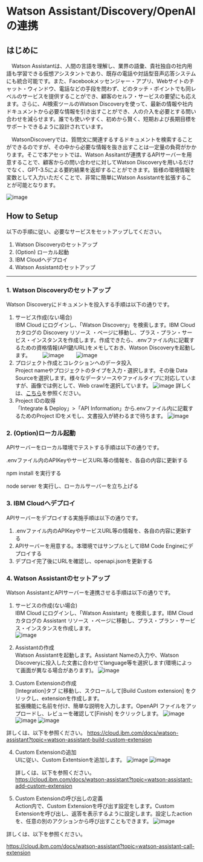 # Watson Assistant/Discovery/OpenAIの連携

## はじめに 

　Watson Assistantは、人間の言語を理解し、業界の語彙、貴社独自の社内用語も学習できる仮想アシスタントであり、既存の電話や対話型音声応答システムにも統合可能です。また、Facebookメッセンジャー・アプリ、Webサイトのチャット・ウィンドウ、電話などの手段を問わず、どのタッチ・ポイントでも同レベルのサービスを提供することができ、顧客のセルフ・サービスの要望にも応えます。さらに、AI検索ツールのWatson Discoveryを使って、最新の情報や社内ドキュメントから必要な情報を引き出すことができ、人の介入を必要とする問い合わせを減らせます。誰でも使いやすく、初めから賢く、短期および長期目標をサポートできるように設計されています。  

　WatsonDiscoveryでは、質問文に関連するするドキュメントを検索することができるのですが、その中から必要な情報を抜き出すことは一定量の負荷がかかります。そこで本アセットでは、Watson Assitantが連携するAPIサーバーを用意することで、顧客からの問い合わせに対してWatson Discoveryを用いるだけでなく、GPT-3.5による要約結果を返却することができます。皆様の環境情報を変数として入力いただくことで、非常に簡単にWatson Assistantを拡張することが可能となります。

![image](https://media.github.ibm.com/user/52348/files/a3f18642-1d74-4466-97db-25b4b5ca79e3)

## How to Setup
以下の手順に従い、必要なサービスをセットアップしてください。
1. Watson Discoveryのセットアップ
2. (Option) ローカル起動
3. IBM Cloudへデプロイ
4. Watson Assistantのセットアップ

---
### 1. Watson Discoveryのセットアップ

Watson Discoveryにドキュメントを投入する手順は以下の通りです。  

1. サービス作成(ない場合)  
IBM Cloud にログインし、「Watson Discovery」を検索します。IBM Cloud カタログの Discovery リソース ・ページに移動し、プラス・プラン・サービス・インスタンスを作成します。作成できたら、.envファイル内に記載するための資格情報(API鍵/URL)をメモしておき、Watson Discoveryを起動します。
　　![image](https://github.com/junkisagawa/JapanClientDeveloperAdvocate/assets/25289490/58be620d-4476-4d63-b096-ebb6e6a361ea)
　　![image](https://github.com/junkisagawa/JapanClientDeveloperAdvocate/assets/25289490/77bdef8e-c423-42c7-b02a-73ee3608a393)
2. プロジェクト作成とコレクションへのデータ投入  
Project nameやプロジェクトのタイプを入力・選択します。その後 Data Sourceを選択します。様々なデータソースやファイルタイプに対応していますが、画像では例として、Web crawlを選択しています。
![image](https://github.com/junkisagawa/JapanClientDeveloperAdvocate/assets/25289490/3981bcd5-8c71-4139-9f8c-9e9790d19bd9)
  詳しくは、[こちら](https://cloud.ibm.com/docs/discovery-data?topic=discovery-data-projects)を参照ください。
3. Project IDの取得  
   「Integrate & Deploy」>「API Information」から.envファイル内に記載するためのProject IDをメモし、文書投入が終わるまで待ちます。
![image](https://github.com/junkisagawa/JapanClientDeveloperAdvocate/assets/25289490/37da6321-14c7-468c-bc5c-3e20628ad58c)



### 2. (Option)ローカル起動

APIサーバーをローカル環境でテストする手順は以下の通りです。

.envファイル内のAPIKeyやサービスURL等の情報を、各自の内容に更新する

npm install を実行する

node server を実行し、ローカルサーバーを立ち上げる

### 3. IBM Cloudへデプロイ

APIサーバーをデプロイする実施手順は以下の通りです。

1. .envファイル内のAPIKeyやサービスURL等の情報を、各自の内容に更新する  
2. APIサーバーを用意する。本環境ではサンプルとしてIBM Code Engineにデプロイする  
3. デプロイ完了後にURLを確認し、openapi.jsonを更新する

  
  
### 4. Watson Assistantのセットアップ

Watson AssistantとAPIサーバーを連携させる手順は以下の通りです。

1. サービスの作成(ない場合)  
IBM Cloud にログインし、「Watson Assistant」を検索します。IBM Cloud カタログの Assistant リソース ・ページに移動し、プラス・プラン・サービス・インスタンスを作成します。  
![image](https://github.com/junkisagawa/JapanClientDeveloperAdvocate/assets/25289490/b5f1586c-ca72-4d42-9923-01e0f5aaf3ff)

2. Assistantの作成  
Watson Assistantを起動します。Assistant Nameの入力や、Watson Discoveryに投入した文書に合わせてlanguage等を選択します(環境によって画面が異なる場合があります)。
![image](https://github.com/junkisagawa/JapanClientDeveloperAdvocate/assets/25289490/4b0723e5-b935-4b50-b6cd-de1cd9a9d9f6)

3. Custom Extensionの作成  
[Integration]タブ に移動し、スクロールして[Build Custom extension] をクリックし、extensionを作成します。  
拡張機能に名前を付け、簡単な説明を入力します。OpenAPI ファイルをアップロードし、レビューを確認して[Finish] をクリックします。
![image](https://github.com/junkisagawa/JapanClientDeveloperAdvocate/assets/25289490/ffd5f3c2-bf59-4741-82ae-bc09e90350e1)
![image](https://github.com/junkisagawa/JapanClientDeveloperAdvocate/assets/25289490/75f02213-21e1-4173-9d56-287643a19774)
![image](https://github.com/junkisagawa/JapanClientDeveloperAdvocate/assets/25289490/493ce3ea-4ea2-4764-ac07-78b4caa79738)


詳しくは、以下を参照ください。
https://cloud.ibm.com/docs/watson-assistant?topic=watson-assistant-build-custom-extension


4. Custom Extensionの追加  
   UIに従い、Custom Extentsionを追加します。
   ![image](https://github.com/junkisagawa/JapanClientDeveloperAdvocate/assets/25289490/daecfc2a-b10f-4c83-ae8d-8ae88aba54e9)
![image](https://github.com/junkisagawa/JapanClientDeveloperAdvocate/assets/25289490/93668f00-8469-4e3b-9de8-93e1c91b0e3d)

   詳しくは、以下を参照ください。  
   https://cloud.ibm.com/docs/watson-assistant?topic=watson-assistant-add-custom-extension

5. Custom Extensionの呼び出しの定義  
Action内で、Custom Extensionを呼び出す設定をします。Custom Extensionを呼び出し、返答を表示するように設定します。設定したactionを、任意の別のアクションから呼び出すこともできます。
![image](https://github.com/junkisagawa/JapanClientDeveloperAdvocate/assets/25289490/6ba9dac5-0ed0-4da9-ac7a-11b1897017b3)

  
詳しくは、以下を参照ください。

https://cloud.ibm.com/docs/watson-assistant?topic=watson-assistant-call-extension
